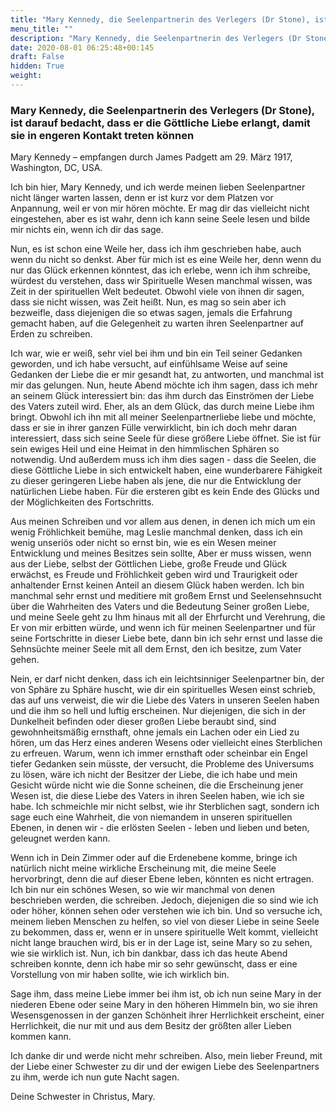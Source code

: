 ```yaml
---
title: "Mary Kennedy, die Seelenpartnerin des Verlegers (Dr Stone), ist darauf bedacht, dass er die Göttliche Liebe erlangt, damit sie in engeren Kontakt treten können"
menu_title: ""
description: "Mary Kennedy, die Seelenpartnerin des Verlegers (Dr Stone), ist darauf bedacht, dass er die Göttliche Liebe erlangt, damit sie in engeren Kontakt treten können"
date: 2020-08-01 06:25:48+00:145
draft: False
hidden: True
weight:
---
```

### Mary Kennedy, die Seelenpartnerin des Verlegers (Dr Stone), ist darauf bedacht, dass er die Göttliche Liebe erlangt, damit sie in engeren Kontakt treten können

Mary Kennedy – empfangen durch James Padgett am 29. März 1917, Washington, DC, USA.

Ich bin hier, Mary Kennedy, und ich werde meinen lieben Seelenpartner nicht länger warten lassen, denn er ist kurz vor dem Platzen vor Anpannung, weil er von mir hören möchte. Er mag dir das vielleicht nicht eingestehen, aber es ist wahr, denn ich kann seine Seele lesen und bilde mir nichts ein, wenn ich dir das sage.

Nun, es ist schon eine Weile her, dass ich ihm geschrieben habe, auch wenn du nicht so denkst. Aber für mich ist es eine Weile her, denn wenn du nur das Glück erkennen könntest, das ich erlebe, wenn ich ihm schreibe, würdest du verstehen, dass wir Spirituelle Wesen manchmal wissen, was Zeit in der spirituellen Welt bedeutet. Obwohl viele von ihnen dir sagen, dass sie nicht wissen, was Zeit heißt. Nun, es mag so sein aber ich bezweifle, dass diejenigen die so etwas sagen, jemals die Erfahrung gemacht haben, auf die Gelegenheit zu warten ihren Seelenpartner auf Erden zu schreiben.

Ich war, wie er weiß, sehr viel bei ihm und bin ein Teil seiner Gedanken geworden, und ich habe versucht, auf einfühlsame Weise auf seine Gedanken der Liebe die er mir gesandt hat, zu antworten, und manchmal ist mir das gelungen. Nun, heute Abend möchte ich ihm sagen, dass ich mehr an seinem Glück interessiert bin: das ihm durch das Einströmen der Liebe des Vaters zuteil wird. Eher, als an dem Glück, das durch meine Liebe ihm bringt. Obwohl ich ihn mit all meiner Seelenpartnerliebe liebe und möchte, dass er sie in ihrer ganzen Fülle verwirklicht, bin ich doch mehr daran interessiert, dass sich seine Seele für diese größere Liebe öffnet. Sie ist für sein ewiges Heil und eine Heimat in den himmlischen Sphären so notwendig. Und außerdem muss ich ihm dies sagen - dass die Seelen, die diese Göttliche Liebe in sich entwickelt haben, eine wunderbarere Fähigkeit zu dieser geringeren Liebe haben als jene, die nur die Entwicklung der natürlichen Liebe haben. Für die ersteren gibt es kein Ende des Glücks und der Möglichkeiten des Fortschritts.

Aus meinen Schreiben und vor allem aus denen, in denen ich mich um ein wenig Fröhlichkeit bemühe, mag Leslie manchmal denken, dass ich ein wenig unseriös oder nicht so ernst bin, wie es ein Wesen meiner Entwicklung und meines Besitzes sein sollte, Aber  er muss wissen, wenn aus der Liebe, selbst der Göttlichen Liebe, große Freude und Glück erwächst, es Freude und Fröhlichkeit geben wird und Traurigkeit oder anhaltender Ernst keinen Anteil an diesem Glück haben werden. Ich bin manchmal sehr ernst und meditiere mit großem Ernst und Seelensehnsucht über die Wahrheiten des Vaters und die Bedeutung Seiner großen Liebe, und meine Seele geht zu Ihm hinaus mit all der Ehrfurcht und Verehrung, die Er von mir erbitten würde, und wenn ich für meinen Seelenpartner und für seine Fortschritte in dieser Liebe bete, dann bin ich sehr ernst und lasse die Sehnsüchte meiner Seele mit all dem Ernst, den ich besitze, zum Vater gehen.

Nein, er darf nicht denken, dass ich ein leichtsinniger Seelenpartner bin, der von Sphäre zu Sphäre huscht, wie dir ein spirituelles Wesen einst schrieb, das auf uns verweist, die wir die Liebe des Vaters in unseren Seelen haben und die ihm so hell und luftig erscheinen. Nur diejenigen, die sich in der Dunkelheit befinden oder dieser großen Liebe beraubt sind, sind gewohnheitsmäßig ernsthaft, ohne jemals ein Lachen oder ein Lied zu hören, um das Herz eines anderen Wesens oder vielleicht eines Sterblichen zu erfreuen. Warum, wenn ich immer ernsthaft oder scheinbar ein Engel tiefer Gedanken sein müsste, der versucht, die Probleme des Universums zu lösen, wäre ich nicht der Besitzer der Liebe, die ich habe und mein Gesicht würde nicht wie die Sonne scheinen, die die Erscheinung jener Wesen ist, die diese Liebe des Vaters in ihren Seelen haben, wie ich sie habe. Ich schmeichle mir nicht selbst, wie ihr Sterblichen sagt, sondern ich sage euch eine Wahrheit, die von niemandem in unseren spirituellen Ebenen, in denen wir - die erlösten Seelen - leben und lieben und beten, geleugnet werden kann.

Wenn ich in Dein Zimmer oder auf die Erdenebene komme, bringe ich natürlich nicht meine wirkliche Erscheinung mit, die meine Seele hervorbringt, denn die auf dieser Ebene leben,  könnten es nicht ertragen.  Ich bin nur ein schönes Wesen, so wie wir manchmal von denen beschrieben werden, die schreiben. Jedoch, diejenigen die so sind wie ich oder höher, können sehen oder verstehen wie ich bin.  Und so versuche ich, meinem lieben Menschen zu helfen, so viel von dieser Liebe in seine Seele zu bekommen, dass er, wenn er in unsere spirituelle Welt kommt, vielleicht nicht lange brauchen wird, bis er in der Lage ist, seine Mary so zu sehen, wie sie wirklich ist. Nun, ich bin dankbar, dass ich das heute Abend schreiben konnte, denn ich habe mir so sehr gewünscht, dass er eine Vorstellung von mir haben sollte, wie ich wirklich bin.

Sage ihm, dass meine Liebe immer bei ihm ist, ob ich nun seine Mary in der niederen Ebene oder seine Mary in den höheren Himmeln bin, wo sie ihren Wesensgenossen in der ganzen Schönheit ihrer Herrlichkeit erscheint, einer Herrlichkeit, die nur mit und aus dem Besitz der größten aller Lieben kommen kann.

Ich danke dir und werde nicht mehr schreiben. Also, mein lieber Freund, mit der Liebe einer Schwester zu dir und der ewigen Liebe des Seelenpartners zu ihm, werde ich nun gute Nacht sagen.

Deine Schwester in Christus, Mary.
